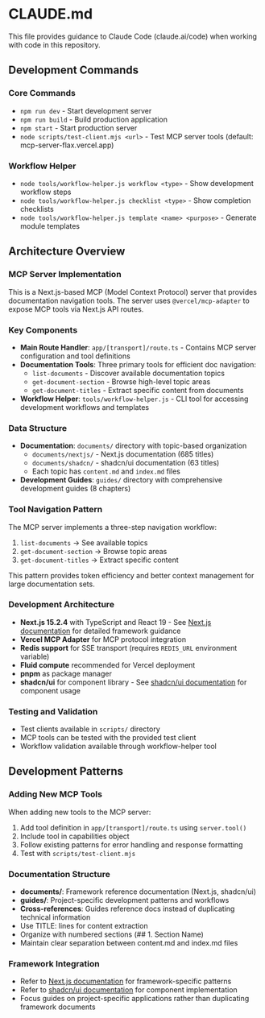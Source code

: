 # CLAUDE.md

This file provides guidance to Claude Code (claude.ai/code) when working with code in this repository.

## Development Commands

### Core Commands
- `npm run dev` - Start development server
- `npm run build` - Build production application  
- `npm start` - Start production server
- `node scripts/test-client.mjs <url>` - Test MCP server tools (default: mcp-server-flax.vercel.app)

### Workflow Helper
- `node tools/workflow-helper.js workflow <type>` - Show development workflow steps
- `node tools/workflow-helper.js checklist <type>` - Show completion checklists
- `node tools/workflow-helper.js template <name> <purpose>` - Generate module templates

## Architecture Overview

### MCP Server Implementation
This is a Next.js-based MCP (Model Context Protocol) server that provides documentation navigation tools. The server uses `@vercel/mcp-adapter` to expose MCP tools via Next.js API routes.

### Key Components
- **Main Route Handler**: `app/[transport]/route.ts` - Contains MCP server configuration and tool definitions
- **Documentation Tools**: Three primary tools for efficient doc navigation:
  - `list-documents` - Discover available documentation topics
  - `get-document-section` - Browse high-level topic areas  
  - `get-document-titles` - Extract specific content from documents
- **Workflow Helper**: `tools/workflow-helper.js` - CLI tool for accessing development workflows and templates

### Data Structure
- **Documentation**: `documents/` directory with topic-based organization
  - `documents/nextjs/` - Next.js documentation (685 titles)
  - `documents/shadcn/` - shadcn/ui documentation (63 titles)
  - Each topic has `content.md` and `index.md` files
- **Development Guides**: `guides/` directory with comprehensive development guides (8 chapters)

### Tool Navigation Pattern
The MCP server implements a three-step navigation workflow:
1. `list-documents` → See available topics
2. `get-document-section` → Browse topic areas
3. `get-document-titles` → Extract specific content

This pattern provides token efficiency and better context management for large documentation sets.

### Development Architecture
- **Next.js 15.2.4** with TypeScript and React 19 - See [Next.js documentation](documents/nextjs/) for detailed framework guidance
- **Vercel MCP Adapter** for MCP protocol integration
- **Redis support** for SSE transport (requires `REDIS_URL` environment variable)
- **Fluid compute** recommended for Vercel deployment
- **pnpm** as package manager
- **shadcn/ui** for component library - See [shadcn/ui documentation](documents/shadcn/) for component usage

### Testing and Validation
- Test clients available in `scripts/` directory
- MCP tools can be tested with the provided test client
- Workflow validation available through workflow-helper tool

## Development Patterns

### Adding New MCP Tools
When adding new tools to the MCP server:
1. Add tool definition in `app/[transport]/route.ts` using `server.tool()`
2. Include tool in capabilities object
3. Follow existing patterns for error handling and response formatting
4. Test with `scripts/test-client.mjs`

### Documentation Structure
- **documents/**: Framework reference documentation (Next.js, shadcn/ui)
- **guides/**: Project-specific development patterns and workflows
- **Cross-references**: Guides reference docs instead of duplicating technical information
- Use TITLE: lines for content extraction
- Organize with numbered sections (## 1. Section Name)
- Maintain clear separation between content.md and index.md files

### Framework Integration
- Refer to [Next.js documentation](documents/nextjs/) for framework-specific patterns
- Refer to [shadcn/ui documentation](documents/shadcn/) for component implementation
- Focus guides on project-specific applications rather than duplicating framework documents